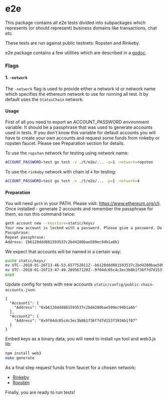 e2e
===

This package contains all e2e tests divided into subpackages which represents (or should represent) business domains like transactions, chat etc.

These tests are run against public testnets: Ropsten and Rinkeby.

e2e package contains a few utilities which are described in a [godoc](https://godoc.org/github.com/status-im/status-go/t/e2e).

### Flags

#### 1. `-network`
The `-network` flag is used to provide either a network id or network name which specifies the ethereum network to use
for running all test. It by default uses the `StatusChain` network.

#### Usage

First of all you need to export an ACCOUNT_PASSWORD environment variable. It should be a passphrase
that was used to generate accounts used in tests. If you don't know this variable for default accounts
you will have to create your own accounts and request some funds from rinkeby or ropsten faucet.
Please see Preparation section for details.

To use the `ropsten` network for testing using network name:

```bash
ACCOUNT_PASSWORD=test go test -v ./t/e2e/... -p=1 -network=ropsten
```

To use the `rinkeby` network with chain id `4` for testing:

```bash
ACCOUNT_PASSWORD=test go test -v ./t/e2e/... -p=1 -network=4
```

#### Preparation

You will need `geth` in your PATH. Please visit: https://www.ethereum.org/cli.
Once installed - generate 2 accounts and remember the passphrase for them, so run this command twice:

```bash
geth account new --keystore=static/keys/
Your new account is locked with a password. Please give a password. Do not forget this password.
Passphrase:
Repeat passphrase:
Address: {b6120ddd881593537c2bd4280bae509ec94b1a6b}
```

We expect that accounts will be named in a certain way:

```bash
pushd static/keys/
mv UTC--2018-01-26T13-46-53.657752811Z--b6120ddd881593537c2bd4280bae509ec94b1a6b test-account1.pk
mv UTC--2018-01-26T13-47-49.289567120Z--9f04dc05c4c3ec3b8b1f36f7d7d153f3934b1f07 test-account2.pk
popd
```

Update config for tests with new accounts `static/config/public-chain-accounts.json`:

```
{
  "Account1": {
    "Address": "0xb6120ddd881593537c2bd4280bae509ec94b1a6b"
  },
  "Account2": {
    "Address": "0x9f04dc05c4c3ec3b8b1f36f7d7d153f3934b1f07"
  }
}
```

Embed keys as a binary data, you will need to install `npm` tool and web3.js lib:

```bash
npm install web3
make generate
```

As a final step request funds from faucet for a chosen network:
- [Rinkeby](https://faucet.rinkeby.io/)
- [Ropsten](http://faucet.ropsten.be:3001/)

Finally, you are ready to run tests!
